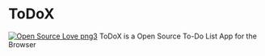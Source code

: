 # ToDoX
[![Open Source Love png3](https://badges.frapsoft.com/os/v3/open-source.png?v=103)](https://github.com/realYellowDev/anobrowser/)
ToDoX is a Open Source To-Do List App for the Browser
